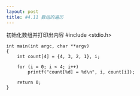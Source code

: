 ```yaml
---
layout: post
title: #4.11 数组的遍历
---
```

初始化数组并打印出内容
    #include <stdio.h>

    int main(int argc, char **argv)
    {
        int count[4] = {4, 3, 2, 1}, i;

        for (i = 0; i < 4; i++)
            printf("count[%d] = %d\n", i, count[i]);

        return 0;
    }
